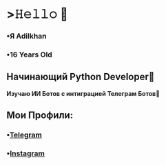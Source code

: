 # >𝙷𝚎𝚕𝚕𝚘 👋
 ### **•Я Adilkhan**
 ### **•16 Years Old**
## Начинающий Python Developer🐍
**Изучаю ИИ Ботов с интиграцией Телеграм Ботов🤖**
## Мои Профили:
### •[Telegram](https://t.me/yerikoov)
### •[Instagram](https://instagram.com/yerikoov)
